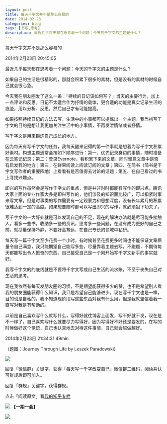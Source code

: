 ```yaml
---
layout: post
title: 每天千字文并不是那么容易的
date: 2014-02-23
categories: blog
tags: [书写,思考]
description: 最近几乎每天都在思考着一个问题：今天的千字文的主题是什么？
---
```




每天千字文并不是那么容易的

2014年2月23日 20:45:05

最近几乎每天都在思考着一个问题：今天的千字文的主题是什么？

如果自己的生活是很精彩的，那就会积累下很多的素材，但是没有的素材的时候自己就会很心急。

今天我在朋友圈发了这么一条：「持续的日记该如何写？」当天的主要行为，加上一点评论和反思。日记不太适合作为抒情的载体，更合适的功能是真实记录生活的痕迹，用以分析、反思，然后自己才有可能提高。

如果按照持续日记的方法去写，生活中的小事都可以提炼出一个主题。我当初写千字文的目的是想让我更加关注生活中的小事情，不再发泄情绪或者抒情。

写千字文是用来锻炼自己成长的地方。

因为每天有写千字文的任务，我每天醒来记得的第一件事就是想着为写千字文积累好素材。构想主题通常会按如下顺序进行：第一、优先记录身边的事情，随时准备在云笔记记录；第二：登录Evernote，看积累下来的文章，同时留意文章中是否有启发我的地方；第三：在鲜果阅读上阅读订阅的文章；第四、在简书（简书是千字文写作者的重要阵地）上看看有是否值得去讨论的话题；第五、在自己看过的书上寻找兴趣点。

即兴的写作虽然会是写作千字文的重点，但是并非时时都能有写作的即兴点。腾讯大家上面的专业作家大多是即兴写作的，他们涉及的知识面比较广，可以扣紧时事来写文章，但是时事类的写作需要有一定观察力和思想深度，没有长年累月的积累很难达到一定的高度。如果想要随时都可以写出即兴的写作，就必须狠下功夫了。

写千字文的一大好处就是可以发现自己的不足，现在的解决办法就是尽可能多接触人，看多一些书，收纳多一些的资讯，思考多一些问题，在没有成为更好的自己之前，就尽量保持冷静，不要好高骛远，在自己专长的领域中钻研。

每天写一篇千字文至少花费一个小时，有时候甚至花费更多时间也不能保证文章质量令自己满意，我只能期望自己能写多些，尽量靠着主题去写，不跑题，不期待每天都能写出令人振奋的东西。自己接受自己是一个刚开始写千字文新手的事实就好。

我写千字文的的底线就是不要将千字文写成自己生活的流水账，不至于丧失自己对生活的思考。

现在我依然有每天发朋友圈的习惯，不是期望能获得多少的赞，也不是希望别人看我的朋友圈能获得什么知识，我只是希望自己能够进步。现在写千字文也是一样，目的也是自私的，我不知道现阶段写这些东西对我有什么用，但是我就坚信着我一直写对我是有帮助的。

以前是自己喜欢写什么就写什么，写得好就往博客上面发，写不好就不发，现在是不一样了，自己喜欢写什么就要尽力写得好，因为写得好不好还是要发的，在写的时候做好这个觉悟，自己也认真地去对待这件事情，自己就会越做越好。

2014年2月23日 21:34:31 49min

（题图：Journey Through Life by Leszek Paradowski）

![](http://pic.yupoo.com/vankos_v/DMJiv6i8/mHDSX.png)

回复「微信群」关键字，获得「每天写一千字改变自己」微信群二维码，阅读并认可群规后即可加入。

回复「群规」关键字，获得群规。

点击「阅读原文」看[我的知乎专栏](http://zhuanlan.zhihu.com/cnfeat)

![](http://pic.yupoo.com/vankos_v/DMJgUjgl/8Rvrt.png)
**【一期一会】**

![](http://media-cache-ec0.pinimg.com/736x/6e/4f/cd/6e4fcd8c26ea571e17db7d317ff0de67.jpg)
